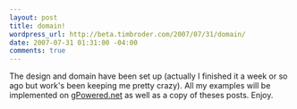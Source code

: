 ```yaml
--- 
layout: post
title: domain!
wordpress_url: http://beta.timbroder.com/2007/07/31/domain/
date: 2007-07-31 01:31:00 -04:00
comments: true
---
```

The design and domain have been set up (actually I finished it a week or so ago but work's been keeping me pretty crazy).  All my examples will be implemented on <a href="http://gpowered.net/g/">gPowered.net</a> as well as a copy of theses posts.  Enjoy.

